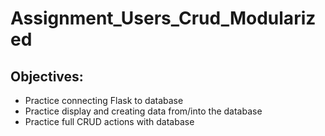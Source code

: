 # Assignment_Users_Crud_Modularized
## Objectives:
- Practice connecting Flask to database
- Practice display and creating data from/into the database
- Practice full CRUD actions with database
